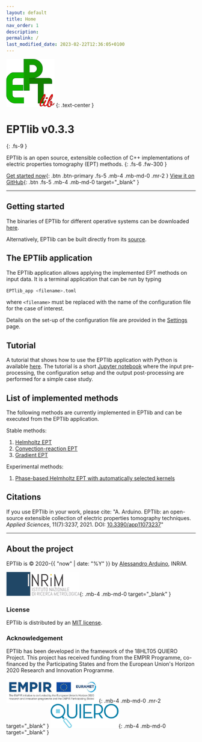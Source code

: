 ```yaml
---
layout: default
title: Home
nav_order: 1
description:
permalink: /
last_modified_date: 2023-02-22T12:36:05+0100
---
```


![](/assets/images/logo-eptlib.png)
{: .text-center }

# EPTlib v0.3.3
{: .fs-9 }

EPTlib is an open source, extensible collection of C++ implementations of electric properties tomography (EPT) methods.
{: .fs-6 .fw-300 }

[Get started now](#getting-started){: .btn .btn-primary .fs-5 .mb-4 .mb-md-0 .mr-2 } [View it on GitHub](https://github.com/eptlib/eptlib){: .btn .fs-5 .mb-4 .mb-md-0 target="_blank" }

---

## Getting started

The binaries of EPTlib for different operative systems can be downloaded [here](https://github.com/EPTlib/eptlib/releases).

Alternatively, EPTlib can be built directly from its [source](https://github.com/EPTlib/eptlib).

## The EPTlib application

The EPTlib application allows applying the implemented EPT methods on input data.
It is a terminal application that can be run by typing

```bash
EPTlib_app <filename>.toml
```

where ```<filename>``` must be replaced with the name of the configuration file for the case of interest.

Details on the set-up of the configuration file are provided in the [Settings](settings) page.

## Tutorial

A tutorial that shows how to use the EPTlib application with Python is available [here](/assets/tutorial/eptlib-tutorial.zip). The tutorial is a short [Jupyter notebook](https://jupyter.org/) where the input pre-processing, the configuration setup and the output post-processing are performed for a simple case study.

## List of implemented methods

The following methods are currently implemented in EPTlib and can be executed from the EPTlib application.

Stable methods:
1. [Helmholtz EPT](methods/ept-helmholtz)
1. [Convection-reaction EPT](methods/ept-convreact)
1. [Gradient EPT](methods/ept-gradient)

Experimental methods:
1. [Phase-based Helmholtz EPT with automatically selected kernels](methods/ept-helmholtz-chi2)

## Citations

If you use EPTlib in your work, please cite:
"A. Arduino. EPTlib: an open-source extensible collection of electric properties tomography techniques. *Applied Sciences*, 11(7):3237, 2021.
DOI: [10.3390/app11073237](https://doi.org/10.3390/app11073237)"

---

## About the project

EPTlib is &copy; 2020-{{ "now" | date: "%Y" }} by [Alessandro Arduino](http://github.com/alessandroarduino), INRiM.

[![](/assets/images/logo-inrim.png)](https://www.inrim.eu){: .mb-4 .mb-md-0 target="_blank" }

### License

EPTlib is distributed by an [MIT license](https://github.com/eptlib/eptlib/tree/master/LICENSE).

### Acknowledgement

EPTlib has been developed in the framework of the 18HLT05 QUIERO Project. This project has received funding from the EMPIR Programme, co-financed by the Participating States and from the European Union's Horizon 2020 Research and Innovation Programme.

[![](/assets/images/logo-empir-euramet.png)](https://www.euramet.org/research-innovation/research-empir/){: .mb-4 .mb-md-0 .mr-2 target="_blank" }
[![](/assets/images/logo-quiero.png)](https://quiero-project.eu){: .mb-4 .mb-md-0 target="_blank" }
